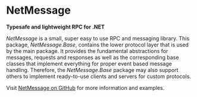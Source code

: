 # NetMessage
**Typesafe and lightweight RPC for .NET**

*NetMessage* is a small, super easy to use RPC and messaging library. This package, *NetMessage.Base*, contains the lower
protocol layer that is used by the main package. It provides the fundamental abstractions for messages, requests and responses
as well as the corresponding base classes that implement everything for proper event based message handling. Therefore, the
*NetMessage.Base* package may also support others to implement ready-to-use clients and servers for custom protocols.

Visit [NetMessage on GitHub](https://github.com/till-f/NetMessage "NetMessage on GitHub") for more information and examples.
